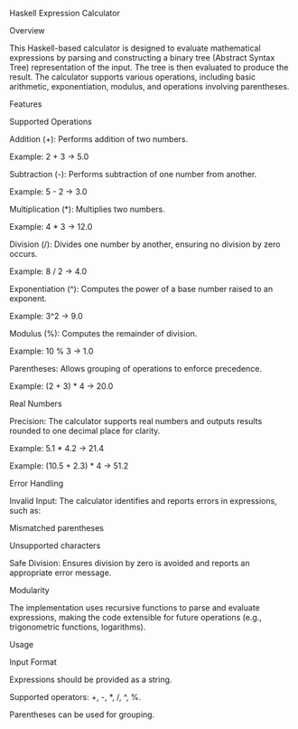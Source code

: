 Haskell Expression Calculator

Overview

This Haskell-based calculator is designed to evaluate mathematical expressions by parsing and constructing a binary tree (Abstract Syntax Tree) representation of the input. The tree is then evaluated to produce the result. The calculator supports various operations, including basic arithmetic, exponentiation, modulus, and operations involving parentheses.

Features

Supported Operations

Addition (+): Performs addition of two numbers.

Example: 2 + 3 → 5.0

Subtraction (-): Performs subtraction of one number from another.

Example: 5 - 2 → 3.0

Multiplication (*): Multiplies two numbers.

Example: 4 * 3 → 12.0

Division (/): Divides one number by another, ensuring no division by zero occurs.

Example: 8 / 2 → 4.0

Exponentiation (^): Computes the power of a base number raised to an exponent.

Example: 3^2 → 9.0

Modulus (%): Computes the remainder of division.

Example: 10 % 3 → 1.0

Parentheses: Allows grouping of operations to enforce precedence.

Example: (2 + 3) * 4 → 20.0

Real Numbers

Precision: The calculator supports real numbers and outputs results rounded to one decimal place for clarity.

Example: 5.1 * 4.2 → 21.4

Example: (10.5 + 2.3) * 4 → 51.2

Error Handling

Invalid Input: The calculator identifies and reports errors in expressions, such as:

Mismatched parentheses

Unsupported characters

Safe Division: Ensures division by zero is avoided and reports an appropriate error message.

Modularity

The implementation uses recursive functions to parse and evaluate expressions, making the code extensible for future operations (e.g., trigonometric functions, logarithms).

Usage

Input Format

Expressions should be provided as a string.

Supported operators: +, -, *, /, ^, %.

Parentheses can be used for grouping.